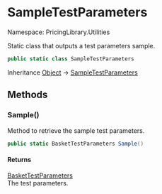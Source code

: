 # SampleTestParameters

Namespace: PricingLibrary.Utilities

Static class that outputs a test parameters sample.

```csharp
public static class SampleTestParameters
```

Inheritance [Object](https://docs.microsoft.com/en-us/dotnet/api/system.object) → [SampleTestParameters](./pricinglibrary.utilities.sampletestparameters.md)

## Methods

### **Sample()**

Method to retrieve the sample test parameters.

```csharp
public static BasketTestParameters Sample()
```

#### Returns

[BasketTestParameters](./pricinglibrary.dataclasses.baskettestparameters.md)<br>
The test parameters.
